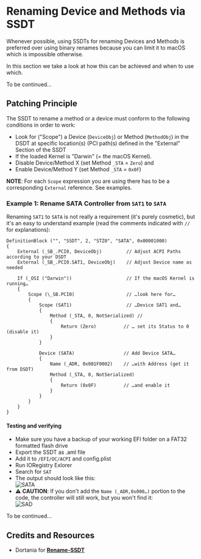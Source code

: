 # Renaming Device and Methods via SSDT

Whenever possible, using SSDTs for renaming Devices and Methods is preferred over using binary renames because you can limit it to macOS which is impossible otherwise.

In this section we take a look at  how this can be achieved and when to use which.

To be continued…

## Patching Principle
The SSDT to rename a method or a device must conform to the following conditions in order to work:

- Look for ("Scope") a Device (`DeviceObj`) or Method (`MethodObj`) in the DSDT at specific location(s) (PCI path(s) defined in the "External" Section of the SSDT
- If the loaded Kernel is "Darwin" (= the macOS Kernel).
- Disable Device/Method X (set Method `_STA` = `Zero`) and
- Enable Device/Method Y (set Method `_STA` = `0x0F`)

**NOTE**: For each `Scope` expression you are using there has to be a corresponding `External` reference. See examples.

### Example 1: Rename SATA Controller from `SAT1` to `SATA`
Renaming `SAT1` to `SATA` is not really a requirement (it's purely cosmetic), but it's an easy to understand example (read the comments indicated with `//` for explanations):

```asl
DefinitionBlock ("", "SSDT", 2, "STZ0", "SATA", 0x00001000)
{
    External (_SB_.PCI0, DeviceObj)         // Adjust ACPI Paths according to your DSDT
    External (_SB_.PCI0.SAT1, DeviceObj)    // Adjust Device name as needed
    
    If (_OSI ("Darwin"))                    // If the macOS Kernel is running…
    {
        Scope (\_SB.PCI0)                   // …look here for…
        {
            Scope (SAT1)                    // …Device SAT1 and…
            {
                Method (_STA, 0, NotSerialized) // 
                {
                    Return (Zero)          // … set its Status to 0 (disable it)
                }
            }

            Device (SATA)                  // Add Device SATA…
            {   
                Name (_ADR, 0x001F0002)    // …with Address (get it from DSDT)
                Method (_STA, 0, NotSerialized)
                {
                    Return (0x0F)          // …and enable it
                }
            }
        }
    }
}
```

#### Testing and verifying
- Make sure you have a backup of your working EFI folder on a FAT32 formatted flash drive
- Export the SSDT as .aml file
- Add it to `/EFI/OC/ACPI` and config.plist
- Run IORegistry Exlorer
- Search for `SAT`
- The output should look like this:</br>![SATA](https://user-images.githubusercontent.com/76865553/182600459-febd1490-585e-4a7a-9d7f-3dc966482c56.png)
- :warning: **CAUTION**: If you don't add the `Name (_ADR,0x000…)` portion to the code, the controller will still work, but you won't find it:</br>![SAD](https://user-images.githubusercontent.com/76865553/182600512-396acfb7-85da-4a40-85b4-f16cebb72cdc.png)

To be continued…

## Credits and Resources
- Dortania for [**Rename-SSDT**](https://github.com/dortania/OpenCore-Install-Guide/blob/master/extra-files/Rename-SSDT.dsl)
